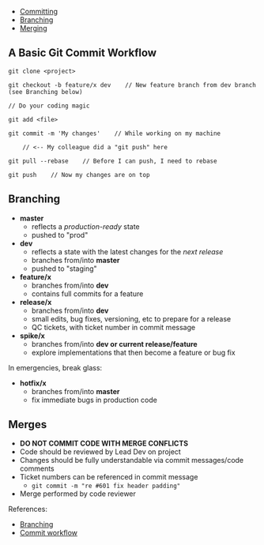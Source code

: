 - [Committing](#workflow)
- [Branching](#branching)
- [Merging](#merging)


<a id="workflow"></a>
## A Basic Git Commit Workflow

    git clone <project>
    
    git checkout -b feature/x dev    // New feature branch from dev branch (see Branching below)

    // Do your coding magic
    
    git add <file>

    git commit -m 'My changes'    // While working on my machine
    
        // <-- My colleague did a "git push" here
    
    git pull --rebase    // Before I can push, I need to rebase
    
    git push    // Now my changes are on top

<a id="branching"></a>
## Branching

- **master**
  - reflects a *production-ready* state
  - pushed to "prod"
- **dev**
  - reflects a state with the latest changes for the *next release*
  - branches from/into **master**
  - pushed to "staging"
- **feature/x**
  - branches from/into **dev**
  - contains full commits for a feature
- **release/x**
  - branches from/into **dev**
  - small edits, bug fixes, versioning, etc to prepare for a release
  - QC tickets, with ticket number in commit message
- **spike/x**
  - branches from/into **dev or current release/feature**
  - explore implementations that then become a feature or bug fix

In emergencies, break glass:

- **hotfix/x**
  - branches from/into **master**
  - fix immediate bugs in production code

<a id="merges"></a>
## Merges

- **DO NOT COMMIT CODE WITH MERGE CONFLICTS**
- Code should be reviewed by Lead Dev on project
- Changes should be fully understandable via commit messages/code comments
- Ticket numbers can be referenced in commit message
    - `git commit -m "re #601 fix header padding"`
- Merge performed by code reviewer

References:

* [Branching](http://nvie.com/posts/a-successful-git-branching-model/)
* [Commit workflow](http://kentnguyen.com/development/visualized-git-practices-for-team/)
